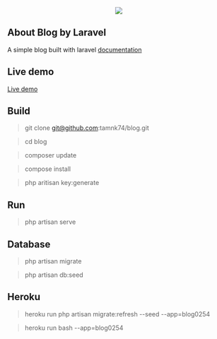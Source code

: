 <p align="center"><img src="https://laravel.com/assets/img/components/logo-laravel.svg"></p>

## About Blog by Laravel

A simple blog built with laravel [documentation](https://laravel.com/docs)

## Live demo

[Live demo](http://blog0254.herokuapp.com)

## Build

> git clone git@github.com:tamnk74/blog.git

> cd blog

> composer update

> compose install

> php aritisan key:generate

## Run

> php artisan serve

## Database

> php artisan migrate

> php artisan db:seed

## Heroku

> heroku run php artisan migrate:refresh --seed --app=blog0254

> heroku run bash --app=blog0254
